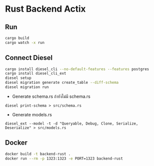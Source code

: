 # Rust Backend Actix

## Run

```bash
cargo build
cargo watch -x run
```

## Connect Diesel

```bash
cargo install diesel_cli --no-default-features --features postgres
cargo install diesel_cli_ext
diesel setup
diesel migration generate create_table --diff-schema
diesel migration run
```

- Generate schema.rs ถ้ายังไม่มี schema.rs

```
diesel print-schema > src/schema.rs
```

- Generate models.rs

```
diesel_ext --model -t -d "Queryable, Debug, Clone, Serialize, Deserialize" > src/models.rs
```

## Docker

```bash
docker build -t backend-rust .
docker run --rm -p 1323:1323 -e PORT=1323 backend-rust
```
